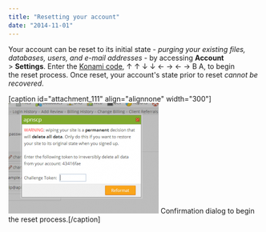 ```yaml
---
title: "Resetting your account"
date: "2014-11-01"
---
```


Your account can be reset to its initial state - _purging your existing files, databases, users, and e-mail addresses_ - by accessing **Account** > **Settings**. Enter the [Konami code](http://en.wikipedia.org/wiki/Konami_Code), ↑ ↑ ↓ ↓ ← → ← → B A, to begin the reset process. Once reset, your account's state prior to reset _cannot be recovered_.

\[caption id="attachment\_111" align="alignnone" width="300"\][![Reset dialog confirmation](images/reset-dialog-300x221.png)](https://kb.apiscp.com/wp-content/uploads/2014/11/reset-dialog.png) Confirmation dialog to begin the reset process.\[/caption\]
